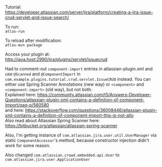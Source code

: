 Tutorial:  
https://developer.atlassian.com/server/jira/platform/creating-a-jira-issue-crud-servlet-and-issue-search/

To run:  
`atlas-run`

To reload after modification:  
`atlas-mvn package`

Access your plugin at:  
http://java.host:2990/jira/plugins/servlet/issuecrud

Had to comment-out `component-import` entries in atlassian-plugin.xml and use `@Scanned` and `@ComponentImport` in `com.example.plugins.tutorial.crud.servlet.IssueCRUD` instead.
You can either use Spring Scanner Annotations (new way) or `<component>` and `<component-import>` (old way), but not both.  
Explained here: https://community.atlassian.com/t5/Answers-Developer-Questions/atlassian-plugin-xml-contains-a-definition-of-component-import/qaq-p/560580  
and here: https://stackoverflow.com/questions/36008446/atlassian-plugin-xml-contains-a-definition-of-component-import-this-is-not-allo  
Also read about Atlassian Spring Scanner here: https://bitbucket.org/atlassian/atlassian-spring-scanner 

Also, I'm getting instance of `com.atlassian.jira.user.util.UserManager` via static `ComponentAccessor`'s method, because constructor injection didn't work for some reason.

Also changed `com.atlassian.crowd.embedded.api.User` to `com.atlassian.jira.user.ApplicationUser`